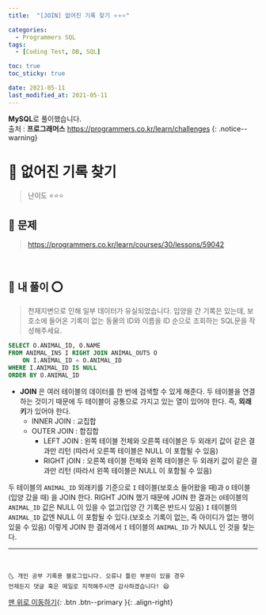 ```yaml
---
title:  "[JOIN] 없어진 기록 찾기 ⭐⭐⭐" 

categories:
  - Programmers SQL
tags:
  - [Coding Test, DB, SQL]

toc: true
toc_sticky: true

date: 2021-05-11
last_modified_at: 2021-05-11
---
```

**MySQL**로 풀이했습니다.  
출처 : **프로그래머스** <https://programmers.co.kr/learn/challenges>
{: .notice--warning}

# 📌 없어진 기록 찾기

> 난이도 ⭐⭐⭐

## 🚀 문제

> <https://programmers.co.kr/learn/courses/30/lessons/59042>

<br>

## 🚀 내 풀이 ⭕

> 천재지변으로 인해 일부 데이터가 유실되었습니다. 입양을 간 기록은 있는데, 보호소에 들어온 기록이 없는 동물의 ID와 이름을 ID 순으로 조회하는 SQL문을 작성해주세요.

```sql
SELECT O.ANIMAL_ID, O.NAME
FROM ANIMAL_INS I RIGHT JOIN ANIMAL_OUTS O
    ON I.ANIMAL_ID = O.ANIMAL_ID
WHERE I.ANIMAL_ID IS NULL
ORDER BY O.ANIMAL_ID
```
 
- **JOIN** 은 여러 테이블의 데이터를 한 번에 검색할 수 있게 해준다. 두 테이블을 연결하는 것이기 때문에 두 테이블이 공통으로 가지고 있는 열이 있어야 한다. 즉, **외래키**가 있어야 한다.
  - INNER JOIN : 교집합
  - OUTER JOIN : 합집합
    - LEFT JOIN : 왼쪽 테이블 전체와 오른쪽 테이블은 두 외래키 값이 같은 결과만 리턴 (따라서 오른쪽 테이블은 NULL 이 포함될 수 있음)
    - RIGHT jOIN : 오른쪽 테이블 전체와 왼쪽 테이블은 두 외래키 값이 같은 결과만 리턴 (따라서 왼쪽 테이블은 NULL 이 포함될 수 있음)

두 테이블의 `ANIMAL_ID` 외래키를 기준으로 `I` 테이블(보호소 들어왔을 때)과 `O` 테이블(입양 갔을 때) 을 JOIN 한다. RIGHT JOIN 했기 때문에 JOIN 한 결과는 `O`테이블의 `ANIMAL_ID` 값은 NULL 이 있을 수 없고(입양 간 기록은 반드시 있음) `I` 테이블의 `ANIMAL_ID` 값엔 NULL 이 포함될 수 있다.(보호소 기록이 없는, 즉 아이디가 없는 행이 있을 수 있음) 이렇게 JOIN 한 결과에서 `I` 테이블의 `ANIMAL_ID` 가 NULL 인 것을 찾는다. 


***
<br>

    🌜 개인 공부 기록용 블로그입니다. 오류나 틀린 부분이 있을 경우 
    언제든지 댓글 혹은 메일로 지적해주시면 감사하겠습니다! 😄

[맨 위로 이동하기](#){: .btn .btn--primary }{: .align-right}